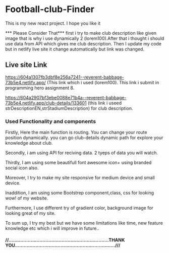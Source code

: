 # Football-club-Finder

This is my new react project. I hope you like it

*** Please Consider That***
first i try to make club description like given image that is why i use dynamically 2 (lorem100).After that i thought i should use data from API which 
gives me club description. Then I update my code but in netlify live site it change automatically but link was changed.

## Live site Link
https://604a1307fb3dbf8e256a7241--reverent-babbage-73b5e4.netlify.app/ (This link which i used (lorem100). This link i submit in programming hero assignment 8.

https://604a2907bf3ebe0088e71b4a--reverent-babbage-73b5e4.netlify.app/club-details/133601 (this link i useed strDescriptionEN,strStadiumDescription) for club description.

### Used Functionality and components 
 Firstly, Here the main function is routing. You can change your route position dynamically. 
you can go club-details dynamic path for explore your knowledge about club.

Secondly, i am using API for reciving data. 2 tyeps of data you will watch.

Thirdly, I am using some beautifull font awesome icon+ using branded social icon also.

 Moreover, I try to make my site responsive for medium device and small device.

Inaddition, I am using some Bootstrep component,class, css for looking wow! of my website.

Furthermore, I use different try of gradient color, background image for looking great of my site.

To sum up, I try my best but we have some limitations like time, new feature knowledge etc which i will improve in future..


#### //....................................................................THANK YOU....................................................................///
